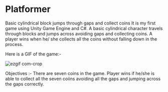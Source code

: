 # Platformer
Basic cylindrical block jumps through gaps and collect coins It is my first game using Unity Game Engine and C#. A basic cylindrical character travels through blocks and jumps across avoiding gaps and collecting coins. A player wins when he/ she collects all the coins without falling down in the process.

Here is a GIF of the game:-


![ezgif com-crop](https://github.com/srimanchaudhuri/Platformer/assets/106372229/3cc9269c-2676-4f65-821e-8bb7f2252915)


Objectives :- There are seven coins in the game. Player wins if he/she is able to collect all the seven coiins avoiding all the gaps and jumping across the gaps correctly.
